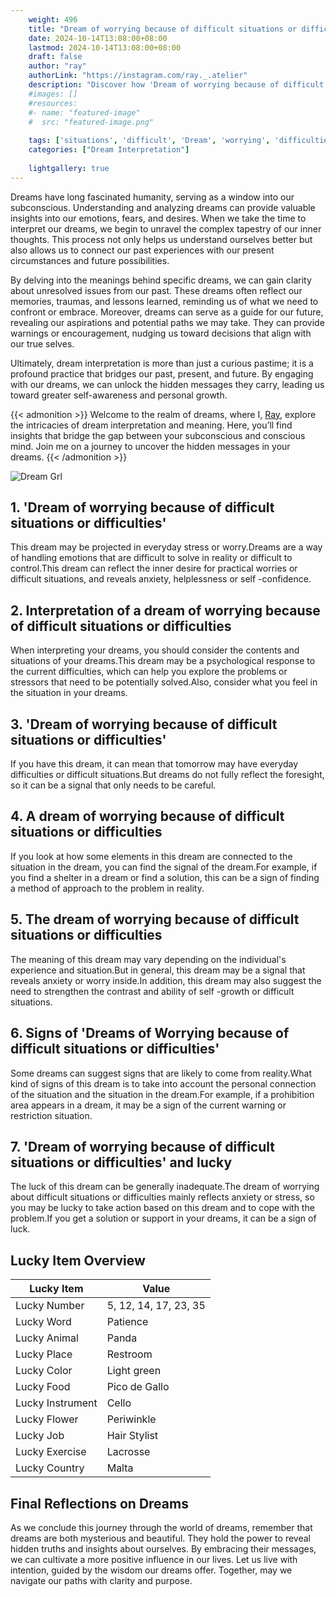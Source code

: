 ```yaml
---
    weight: 496
    title: "Dream of worrying because of difficult situations or difficulties"  # Assuming 'title' column exists
    date: 2024-10-14T13:08:00+08:00
    lastmod: 2024-10-14T13:08:00+08:00
    draft: false
    author: "ray"
    authorLink: "https://instagram.com/ray._.atelier"
    description: "Discover how 'Dream of worrying because of difficult situations or difficulties' can interpret your future and uncover its significant meanings in your life."
    #images: []
    #resources:
    #- name: "featured-image"
    #  src: "featured-image.png"
    
    tags: ['situations', 'difficult', 'Dream', 'worrying', 'difficulties']
    categories: ["Dream Interpretation"]
    
    lightgallery: true
---
```

    
Dreams have long fascinated humanity, serving as a window into our subconscious. Understanding and analyzing dreams can provide valuable insights into our emotions, fears, and desires. When we take the time to interpret our dreams, we begin to unravel the complex tapestry of our inner thoughts. This process not only helps us understand ourselves better but also allows us to connect our past experiences with our present circumstances and future possibilities.

By delving into the meanings behind specific dreams, we can gain clarity about unresolved issues from our past. These dreams often reflect our memories, traumas, and lessons learned, reminding us of what we need to confront or embrace. Moreover, dreams can serve as a guide for our future, revealing our aspirations and potential paths we may take. They can provide warnings or encouragement, nudging us toward decisions that align with our true selves.

Ultimately, dream interpretation is more than just a curious pastime; it is a profound practice that bridges our past, present, and future. By engaging with our dreams, we can unlock the hidden messages they carry, leading us toward greater self-awareness and personal growth.

{{< admonition >}}
Welcome to the realm of dreams, where I, [Ray](https://instagram.com/ray._.atelier), explore the intricacies of dream interpretation and meaning. Here, you’ll find insights that bridge the gap between your subconscious and conscious mind. Join me on a journey to uncover the hidden messages in your dreams.
{{< /admonition >}}

![Dream Grl](https://cdn.pixabay.com/photo/2017/11/02/03/35/gothic-2910057_1280.jpg "Dream Grl")

## 1. 'Dream of worrying because of difficult situations or difficulties'
This dream may be projected in everyday stress or worry.Dreams are a way of handling emotions that are difficult to solve in reality or difficult to control.This dream can reflect the inner desire for practical worries or difficult situations, and reveals anxiety, helplessness or self -confidence.

## 2. Interpretation of a dream of worrying because of difficult situations or difficulties
When interpreting your dreams, you should consider the contents and situations of your dreams.This dream may be a psychological response to the current difficulties, which can help you explore the problems or stressors that need to be potentially solved.Also, consider what you feel in the situation in your dreams.

## 3. 'Dream of worrying because of difficult situations or difficulties'
If you have this dream, it can mean that tomorrow may have everyday difficulties or difficult situations.But dreams do not fully reflect the foresight, so it can be a signal that only needs to be careful.

## 4. A dream of worrying because of difficult situations or difficulties
If you look at how some elements in this dream are connected to the situation in the dream, you can find the signal of the dream.For example, if you find a shelter in a dream or find a solution, this can be a sign of finding a method of approach to the problem in reality.

## 5. The dream of worrying because of difficult situations or difficulties
The meaning of this dream may vary depending on the individual's experience and situation.But in general, this dream may be a signal that reveals anxiety or worry inside.In addition, this dream may also suggest the need to strengthen the contrast and ability of self -growth or difficult situations.

## 6. Signs of 'Dreams of Worrying because of difficult situations or difficulties'
Some dreams can suggest signs that are likely to come from reality.What kind of signs of this dream is to take into account the personal connection of the situation and the situation in the dream.For example, if a prohibition area appears in a dream, it may be a sign of the current warning or restriction situation.

## 7. 'Dream of worrying because of difficult situations or difficulties' and lucky
The luck of this dream can be generally inadequate.The dream of worrying about difficult situations or difficulties mainly reflects anxiety or stress, so you may be lucky to take action based on this dream and to cope with the problem.If you get a solution or support in your dreams, it can be a sign of luck.

## Lucky Item Overview
| Lucky Item          | Value              |
|---------------|--------------------|
| Lucky Number        | 5, 12, 14, 17, 23, 35  |
| Lucky Word          | Patience |
| Lucky Animal        | Panda |
| Lucky Place         | Restroom     |
| Lucky Color         | Light green     |
| Lucky Food          | Pico de Gallo      |
| Lucky Instrument    | Cello |
| Lucky Flower        | Periwinkle    |
| Lucky Job           | Hair Stylist       |
| Lucky Exercise      | Lacrosse  |
| Lucky Country       | Malta    |


##  Final Reflections on Dreams

As we conclude this journey through the world of dreams, remember that dreams are both mysterious and beautiful. They hold the power to reveal hidden truths and insights about ourselves. By embracing their messages, we can cultivate a more positive influence in our lives. Let us live with intention, guided by the wisdom our dreams offer. Together, may we navigate our paths with clarity and purpose.
